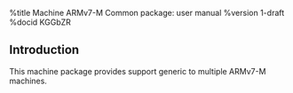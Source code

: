 %title Machine ARMv7-M Common package: user manual
%version 1-draft
%docid KGGbZR

Introduction
-------------

This machine package provides support generic to multiple ARMv7-M machines.
